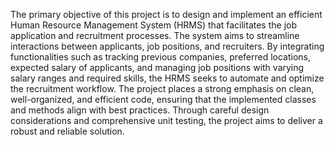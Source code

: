 The primary objective of this project is to design and implement an efficient Human Resource Management System (HRMS) that facilitates the job application and recruitment processes. The system aims to streamline interactions between applicants, job positions, and recruiters. By integrating functionalities such as tracking previous companies, preferred locations, expected salary of applicants, and managing job positions with varying salary ranges and required skills, the HRMS seeks to automate and optimize the recruitment workflow.
The project places a strong emphasis on clean, well-organized, and efficient code, ensuring that the implemented classes and methods align with best practices. Through careful design considerations and comprehensive unit testing, the project aims to deliver a robust and reliable solution.
